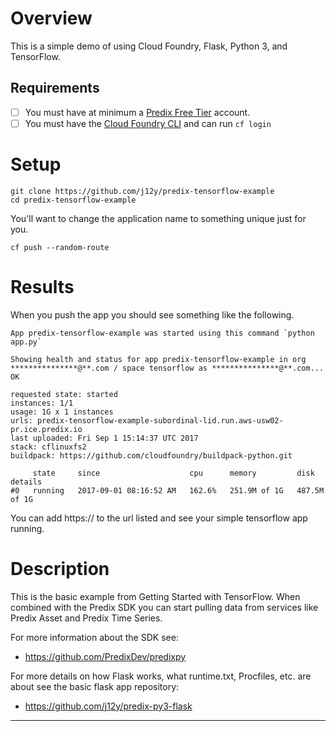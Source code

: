 
# Overview

This is a simple demo of using Cloud Foundry, Flask, Python 3, and TensorFlow.

## Requirements

- [ ] You must have at minimum a [Predix Free Tier](signup) account.
- [ ] You must have the [Cloud Foundry CLI](cf) and can run `cf login`

# Setup

```
git clone https://github.com/j12y/predix-tensorflow-example
cd predix-tensorflow-example
```

You'll want to change the application name to something unique just for you.

```
cf push --random-route
```

# Results

When you push the app you should see something like the following.

```
App predix-tensorflow-example was started using this command `python app.py`

Showing health and status for app predix-tensorflow-example in org
***************@**.com / space tensorflow as ***************@**.com...
OK

requested state: started
instances: 1/1
usage: 1G x 1 instances
urls: predix-tensorflow-example-subordinal-lid.run.aws-usw02-pr.ice.predix.io
last uploaded: Fri Sep 1 15:14:37 UTC 2017
stack: cflinuxfs2
buildpack: https://github.com/cloudfoundry/buildpack-python.git

     state     since                    cpu      memory         disk
details
#0   running   2017-09-01 08:16:52 AM   162.6%   251.9M of 1G   487.5M of 1G
```

You can add https:// to the url listed and see your simple tensorflow app
running.

# Description

This is the basic example from Getting Started with TensorFlow.  When combined
with the Predix SDK you can start pulling data from services like Predix Asset
and Predix Time Series.

For more information about the SDK see:

- https://github.com/PredixDev/predixpy

For more details on how Flask works, what runtime.txt, Procfiles, etc. are
about see the basic flask app repository:

- https://github.com/j12y/predix-py3-flask


---
[signup]: https://www.predix.io/registration
[cf]: https://github.com/cloudfoundry/cli
[buildpack]: http://docs.cloudfoundry.org/buildpacks/python/
